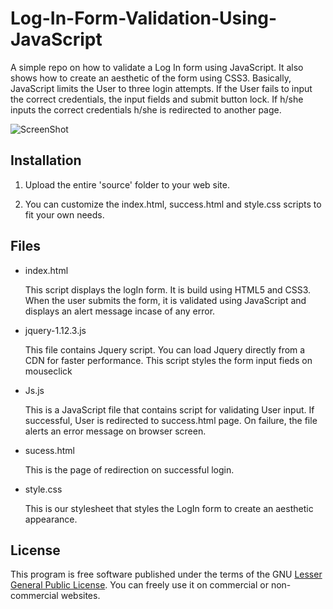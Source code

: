 # Log-In-Form-Validation-Using-JavaScript

A simple repo on how to validate a Log In form using JavaScript. It also shows how to create an aesthetic of the form using CSS3. Basically, JavaScript limits the User to three login attempts. If the User fails to input the correct credentials, the input fields and submit button lock. If h/she inputs the correct credentials h/she is redirected to another page.

![ScreenShot](https://raw.github.com/Patwan/Log-In-Form-Validation-Using-JavaScript/master/screenshot4.png)

## Installation 

1. Upload the entire 'source' folder  to your web site. 
    
2. You can customize the index.html, success.html and style.css scripts to fit your own needs.

## Files

* index.html 

    This script displays the logIn form. It is build using HTML5 and CSS3. When the user submits the form, it is validated using JavaScript and displays an alert message incase of any error. 

* jquery-1.12.3.js

    This file contains Jquery script. You can load Jquery directly from a CDN for faster performance. This script styles the form input fieds on mouseclick

* Js.js

    This is a JavaScript file that contains script for validating User input. If successful, User is redirected to success.html page. On failure, the file alerts an error message on browser screen.

* sucess.html

	This is the page of redirection on successful login.
	
* style.css

	This is our stylesheet that styles the LogIn form to create an aesthetic appearance.
	
## License
This program is free software published under the terms of the GNU [Lesser General Public License](http://www.gnu.org/copyleft/lesser.html).
You can freely use it on commercial or non-commercial websites.
